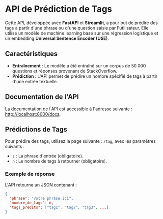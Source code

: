 # API de Prédiction de Tags

Cette API, développée avec **FastAPI** et **Streamlit**, a pour but de prédire des tags à partir d'une phrase ou d'une question saisie par l'utilisateur. Elle utilise un modèle de machine learning basé sur une régression logistique et un embedding **Universal Sentence Encoder (USE)**.

## Caractéristiques

- **Entraînement** : Le modèle a été entraîné sur un corpus de 50 000 questions et réponses provenant de StackOverflow.
- **Prédiction** : L'API permet de prédire un nombre spécifié de tags à partir d'une entrée textuelle.

## Documentation de l'API

La documentation de l'API est accessible à l'adresse suivante : [http://localhost:8000/docs](http://localhost:8000/docs).

## Prédictions de Tags

Pour prédire des tags, utilisez la page suivante : `/tag`, avec les paramètres suivants :

- `s` : La phrase d'entrée (obligatoire).
- `n` : Le nombre de tags à retourner (obligatoire).

### Exemple de réponse

L'API retourne un JSON contenant :

```json
{
  "phrase": "Votre phrase ici",
  "nombre_de_tags": n,
  "tags_predits": ["tag1", "tag2", "tag3", ...]
}